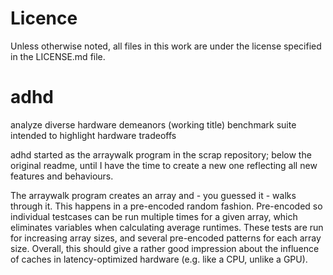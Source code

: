 Licence
=======

Unless otherwise noted, all files in this work are under the license
specified in the LICENSE.md file.


adhd
====

analyze diverse hardware demeanors (working title)
benchmark suite intended to highlight hardware tradeoffs

adhd started as the arraywalk program in the scrap repository; below the
original readme, until I have the time to create a new one reflecting all new
features and behaviours.

The arraywalk program creates an array and - you guessed it - walks through it.
This happens in a pre-encoded random fashion. Pre-encoded so individual
testcases can be run multiple times for a given array, which eliminates
variables when calculating average runtimes.
These tests are run for increasing array sizes, and several pre-encoded
patterns for each array size.
Overall, this should give a rather good impression about the influence of
caches in latency-optimized hardware (e.g. like a CPU, unlike a GPU).
